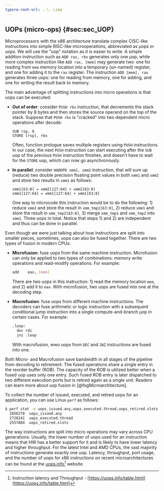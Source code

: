 ```yaml
---
typora-root-url: ..\..\img
---
```


## UOPs (micro-ops) {#sec:sec_UOP}

Microprocessors with the x86 architecture translate complex CISC-like instructions into simple RISC-like microoperations, abbreviated as µops or uops. We will use the "uop" notation as it is easier to write. A simple addition instruction such as `ADD rax, rbx` generates only one µop, while more complex instruction like `ADD rax, [mem]` may generate two: one for reading from `mem` memory location into a temporary (un-named) register, and one for adding it to the `rax` register. The instruction `ADD [mem], rax` generates three uops: one for reading from memory, one for adding, and one for writing the result back to memory.

The main advantage of splitting instructions into micro operations is that uops can be executed:

* **Out of order**: consider `PUSH rbx` instruction, that decrements the stack pointer by 8 bytes and then stores the source operand on the top of the stack. Suppose that `PUSH rbx` is "cracked" into two dependent micro operations after decode:
  ```
  SUB rsp, 8
  STORE [rsp], rbx
  ```
  Often, function prologue saves multiple registers using `PUSH` instructions. In our case, the next `PUSH` instruction can start executing after the `SUB` uop of the previous `PUSH` instruction finishes, and doesn't have to wait for the `STORE` uop, which can now go asynchronously.

* **In parallel**: consider `HADDPD xmm1, xmm2` instruction, that will sum up (reduce) two double precision floating point values in both `xmm1` and `xmm2` and store two results in `xmm1` as follows: 
  ```
  xmm1[63:0] = xmm2[127:64] + xmm2[63:0]
  xmm1[127:64] = xmm1[127:64] + xmm1[63:0]
  ```
  One way to microcode this instruction would be to do the following: 1) reduce `xmm2` and store the result in `xmm_tmp1[63:0]`, 2) reduce `xmm1` and store the result in `xmm_tmp2[63:0]`, 3) merge `xmm_tmp1` and `xmm_tmp2` into `xmm1`. Three uops in total. Notice that steps 1) and 2) are independent and thus can be done in parallel.

Even though we were just talking about how instructions are split into smaller pieces, sometimes, uops can also be fused together. There are two types of fusion in modern CPUs:

* **Microfusion**: fuse uops from the same machine instruction. Microfusion can only be applied to two types of combinations: memory write operations and read-modify operations. For example:

  ```bash
  add    eax, [mem]
  ```
  There are two uops in this instruction: 1) read the memory location `mem`, and 2) add it to `eax`. With microfusion, two uops are fused into one at the decoding step.
  
* **Macrofusion**: fuse uops from different machine instructions. The decoders can fuse arithmetic or logic instruction with a subsequent conditional jump instruction into a single compute-and-branch µop in certain cases. For example:

  ```bash
  .loop:
    dec rdi
    jnz .loop
  ```
  With macrofusion, wwo uops from `DEC` and `JNZ` instructions are fused into one.

Both Micro- and Macrofusion save bandwidth in all stages of the pipeline from decoding to retirement. The fused operations share a single entry in the reorder buffer (ROB). The capacity of the ROB is utilized better when a fused uop uses only one entry. Such fused ROB entry is later dispatched to two different execution ports but is retired again as a single unit. Readers can learn more about uop fusion in [@fogMicroarchitecture].

To collect the number of issued, executed, and retired uops for an application, you can use Linux `perf` as follows:

```bash
$ perf stat -e uops_issued.any,uops_executed.thread,uops_retired.slots -- ./a.exe
  2856278  uops_issued.any             
  2720241  uops_executed.thread
  2557884  uops_retired.slots
```

The way instructions are split into micro operations may vary across CPU generations. Usually, the lower number of uops used for an instruction means that HW has a better support for it and is likely to have lower latency and higher throughput. For the latest Intel and AMD CPUs, the vast majority of instructions generate exactly one uop. Latency, throughput, port usage, and the number of uops for x86 instructions on recent microarchitectures can be found at the [uops.info](https://uops.info/table.html)[^1] website.

[^1]: Instruction latency and Throughput - [https://uops.info/table.html](https://uops.info/table.html)
